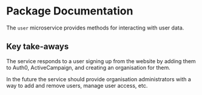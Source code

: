 # Package Documentation

The `user` microservice provides methods for interacting with user data.

## Key take-aways
The service responds to a user signing up from the website by adding them to Auth0, ActiveCampaign, and creating an organisation for them.

In the future the service should provide organisation administrators with a way to add and remove users, manage user access, etc.
 